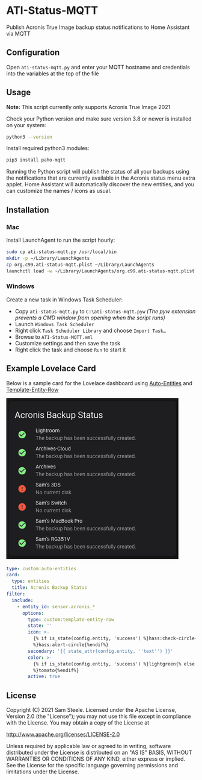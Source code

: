 # ATI-Status-MQTT
Publish Acronis True Image backup status notifications to Home Assistant via MQTT

## Configuration
Open `ati-status-mqtt.py` and enter your MQTT hostname and credentials into the variables at the top of the file

## Usage
**Note:** This script currently only supports Acronis True Image 2021

Check your Python version and make sure version 3.8 or newer is installed on your system:
```sh
python3 --version
```

Install required python3 modules:
```sh
pip3 install paho-mqtt
```

Running the Python script will publish the status of all your backups using the notifications that are currently available in the Acronis status menu extra applet.  Home Assistant will automatically discover the new entities, and you can customize the names / icons as usual.

## Installation

### Mac
Install LaunchAgent to run the script hourly:
```sh
sudo cp ati-status-mqtt.py /usr/local/bin
mkdir -p ~/Library/LaunchAgents
cp org.c99.ati-status-mqtt.plist ~/Library/LaunchAgents
launchctl load -w ~/Library/LaunchAgents/org.c99.ati-status-mqtt.plist
```

### Windows
Create a new task in Windows Task Scheduler:
 * Copy `ati-status-mqtt.py` to `C:\ati-status-mqtt.pyw` *(The pyw extension prevents a CMD window from opening when the script runs)*
 * Launch `Windows Task Scheduler`
 * Right click `Task Scheduler Library` and choose `Import Task…`
 * Browse to `ATI-Status-MQTT.xml`
 * Customize settings and then save the task
 * Right click the task and choose `Run` to start it

## Example Lovelace Card
Below is a sample card for the Lovelace dashboard using [Auto-Entities](https://github.com/thomasloven/lovelace-auto-entities) and [Template-Entity-Row](https://github.com/thomasloven/lovelace-template-entity-row)

![Lovelace Screenshot](https://raw.githubusercontent.com/c99koder/ati-status-mqtt/main/screenshots/card.png)

```yaml
type: custom:auto-entities
card:
  type: entities
  title: Acronis Backup Status
filter:
  include:
    - entity_id: sensor.acronis_*
      options:
        type: custom:template-entity-row
        state: ''
        icon: >-
          {% if is_state(config.entity, 'success') %}hass:check-circle{% else
          %}hass:alert-circle{%endif%}
        secondary: '{{ state_attr(config.entity, ''text'') }}'
        color: >-
          {% if is_state(config.entity, 'success') %}lightgreen{% else
          %}tomato{%endif%}
        active: true
```

## License

Copyright (C) 2021 Sam Steele. Licensed under the Apache License, Version 2.0 (the "License"); you may not use this file except in compliance with the License. You may obtain a copy of the License at

http://www.apache.org/licenses/LICENSE-2.0

Unless required by applicable law or agreed to in writing, software distributed under the License is distributed on an "AS IS" BASIS, WITHOUT WARRANTIES OR CONDITIONS OF ANY KIND, either express or implied. See the License for the specific language governing permissions and limitations under the License.
